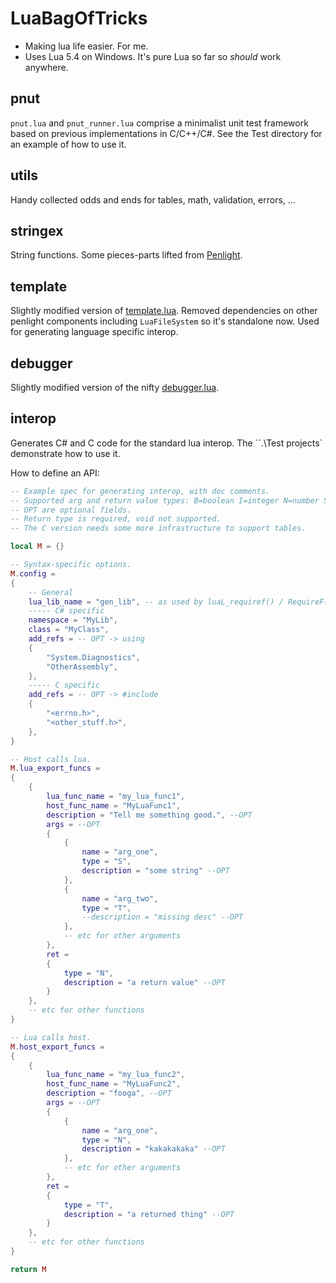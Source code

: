 # LuaBagOfTricks

- Making lua life easier. For me.
- Uses Lua 5.4 on Windows. It's pure Lua so far so *should* work anywhere.

## pnut
`pnut.lua` and `pnut_runner.lua` comprise a minimalist unit test framework based on previous implementations in C/C++/C#.
See the Test directory for an example of how to use it.

## utils
Handy collected odds and ends for tables, math, validation, errors, ...

## stringex
String functions. Some pieces-parts lifted from  [Penlight](https://github.com/lunarmodules/Penlight).

## template
Slightly modified version of [template.lua](https://github.com/lunarmodules/Penlight).
Removed dependencies on other penlight components including `LuaFileSystem` so it's standalone now.
Used for generating language specific interop.

## debugger
Slightly modified version of the nifty [debugger.lua](https://github.com/slembcke/debugger.lua).

## interop
Generates C# and C code for the standard lua interop. The ``.\Test projects` demonstrate how to use it.

How to define an API:
``` Lua
-- Example spec for generating interop, with doc comments.
-- Supported arg and return value types: B=boolean I=integer N=number S=string T=TableEx.
-- OPT are optional fields.
-- Return type is required, void not supported.
-- The C version needs some more infrastructure to support tables.

local M = {}

-- Syntax-specific options.
M.config =
{
    -- General
    lua_lib_name = "gen_lib", -- as used by luaL_requiref() / RequireF()
    ----- C# specific
    namespace = "MyLib",
    class = "MyClass",
    add_refs = -- OPT -> using
    {
        "System.Diagnostics",
        "OtherAssembly",
    },
    ----- C specific
    add_refs = -- OPT -> #include
    {
        "<errno.h>",
        "<other_stuff.h>",
    },
}

-- Host calls lua.
M.lua_export_funcs =
{
    {
        lua_func_name = "my_lua_func1",
        host_func_name = "MyLuaFunc1",
        description = "Tell me something good.", --OPT
        args = --OPT
        {
            {
                name = "arg_one",
                type = "S",
                description = "some string" --OPT
            },
            {
                name = "arg_two",
                type = "T",
                --description = "missing desc" --OPT
            },
            -- etc for other arguments
        },
        ret =
        {
            type = "N",
            description = "a return value" --OPT
        }
    },
    -- etc for other functions
}

-- Lua calls host.
M.host_export_funcs =
{
    {
        lua_func_name = "my_lua_func2",
        host_func_name = "MyLuaFunc2",
        description = "fooga", --OPT
        args = --OPT
        {
            {
                name = "arg_one",
                type = "N",
                description = "kakakakaka" --OPT
            },
            -- etc for other arguments
        },
        ret =
        {
            type = "T",
            description = "a returned thing" --OPT
        }
    },
    -- etc for other functions
}

return M
```